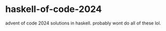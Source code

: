 # haskell-of-code-2024
advent of code 2024 solutions in haskell. probably wont do all of these lol. 
